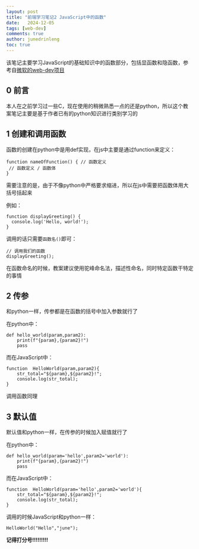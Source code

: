 ```yaml
---
layout: post
title: "前端学习笔记2 JavaScript中的函数"
date:   2024-12-05
tags: [web-dev]
comments: true
author: junedrinleng
toc: true
---
```


该笔记主要学习JavaScript的基础知识中的函数部分，包括显函数和隐函数，参考自[微软的web-dev项目](https://github.com/microsoft/Web-Dev-For-Beginners/blob/main/2-js-basics/2-functions-methods/translations/README.zh-cn.md)
<!-- more -->

## 0 前言
本人在之前学习过一些C，现在使用的稍微熟悉一点的还是python，所以这个教案笔记主要是基于作者已有的python知识进行类别学习的

## 1 创建和调用函数
函数的创建在python中是用def实现，在js中主要是通过function来定义：
~~~
function nameOfFunction() { // 函数定义
 // 函数定义 / 函数体
}
~~~
需要注意的是，由于不像python中严格要求缩进，所以在js中需要把函数体用大括号括起来  

例如：
```
function displayGreeting() {
  console.log('Hello, world!');
}
```
调用的话只需要`函数名()`即可：
~~~
// 调用我们的函数
displayGreeting();
~~~

在函数命名的时候，教案建议使用驼峰命名法，描述性命名，同时特定函数干特定的事情
## 2 传参
和python一样，传参都是在函数的括号中加入参数就行了  

在python中：
~~~
def hello_world(param,param2):
    print(f"{param},{param2}!")
    pass
~~~
而在JavaScript中：
~~~
function  HelloWorld(param,param2){
    str_total="${param},${param2}!";
    console.log(str_total);
}
~~~
调用函数同理
## 3 默认值
默认值和python一样，在传参的时候加入赋值就行了   

在python中：
~~~
def hello_world(param='hello',param2='world'):
    print(f"{param},{param2}!")
    pass
~~~
而在JavaScript中：
~~~
function  HelloWorld(param='hello',param2='world'){
    str_total="${param},${param2}!";
    console.log(str_total);
}
~~~
调用的时候JavaScript和python一样：
~~~
HelloWorld("Hello","june");
~~~
__记得打分号!!!!!!!!!__